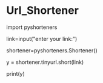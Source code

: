 # Url_Shortener


import pyshorteners

link=input("enter your link:")

shortener=pyshorteners.Shortener()

y = shortener.tinyurl.short(link)

print(y) 
